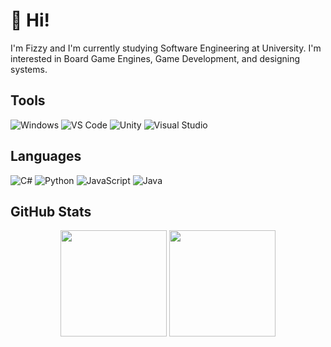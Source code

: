# 👋 Hi!

I'm Fizzy and I'm currently studying Software Engineering at University. I'm interested in Board Game Engines, Game Development, and designing systems.  


## Tools
![Windows](https://img.shields.io/badge/Windows-0078D6?style=flat&logo=windows&logoColor=white)
![VS Code](https://img.shields.io/badge/VS%20Code-007ACC?style=flat&logo=visual-studio-code&logoColor=white)
![Unity](https://img.shields.io/badge/Unity-100000?style=flat&logo=unity&logoColor=white)
![Visual Studio](https://img.shields.io/badge/Visual%20Studio-5C2D91?style=flat&logo=visual-studio&logoColor=white)  

## Languages
![C#](https://img.shields.io/badge/C%23-239120?style=flat&logo=c-sharp&logoColor=white)
![Python](https://img.shields.io/badge/Python-3776AB?style=flat&logo=python&logoColor=white)
![JavaScript](https://img.shields.io/badge/JavaScript-F7DF1E?style=flat&logo=javascript&logoColor=black)
![Java](https://img.shields.io/badge/Java-007396?style=flat&logo=java&logoColor=white)  

## GitHub Stats

<p align="center">
   <img src="https://github-readme-stats.vercel.app/api/top-langs/?username=FizzyFriday&layout=compact&theme=tokyonight" height="170"/>
   <img src="https://github-readme-stats.vercel.app/api?username=FizzyFriday&show_icons=true&theme=tokyonight&title_color=FFFFFF)" height="170"/>
</p>










